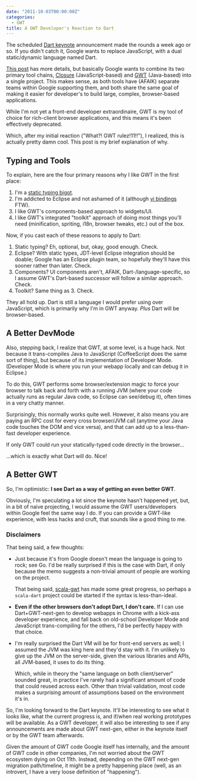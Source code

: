 ```yaml
---
date: "2011-10-03T00:00:00Z"
categories:
  - GWT
title: A GWT Developer's Reaction to Dart
---
```



The scheduled [Dart keynote](http://gotocon.com/aarhus-2011/presentation/Opening%20Keynote:%20Dart,%20a%20new%20programming%20language%20for%20structured%20web%20programming) announcement made the rounds a week ago or so. If you didn't catch it, Google wants to replace JavaScript, with a dual static/dynamic language named Dart.

[This post](http://markmail.org/message/uro3jtoitlmq6x7t) has more details, but basically Google wants to combine its two primary tool chains, [Closure](http://code.google.com/closure/) (JavaScript-based) and [GWT](http://code.google.com/webtoolkit/) (Java-based) into a single project. This makes sense, as both tools have (AFAIK) separate teams within Google supporting them, and both share the same goal of making it easier for developer's to build large, complex, browser-based applications.

While I'm not yet a front-end developer extraordinaire, GWT is my tool of choice for rich-client browser applications, and this means it's been effectively deprecated.

Which, after my initial reaction ("What?! GWT rulez!11!!"), I realized, this is actually pretty damn cool. This post is my brief explanation of why.

Typing and Tools
----------------

To explain, here are the four primary reasons why I like GWT in the first place:

1. I'm a [static typing bigot](http://draconianoverlord.com/2010/11/24/why-im-a-static-typing-bigot.html).
2. I'm addicted to Eclipse and not ashamed of it (although [vi bindings](http://www.viplugin.com/viplugin/) FTW).
3. I like GWT's components-based approach to widgets/UI.
4. I like GWT's integrated "toolkit" approach of doing most things you'll need (minification, spriting, i18n, browser tweaks, etc.) out of the box.

Now, if you cast each of these reasons to apply to Dart:

1. Static typing? Eh, optional, but, okay, good enough. Check.
2. Eclipse? With static types, JDT-level Eclipse integration should be doable; Google has an Eclipse plugin team, so hopefully they'll have this sooner rather than later. Check.
3. Components? UI components aren't, AFAIK, Dart-/language-specific, so I assume GWT's Dart-based successor will follow a similar approach. Check.
4. Toolkit? Same thing as 3. Check.

They all hold up. Dart is still a language I would prefer using over JavaScript, which is primarily why I'm in GWT anyway. *Plus* Dart will be browser-based.

A Better DevMode
----------------

Also, stepping back, I realize that GWT, at some level, is a huge hack. Not because it trans-compiles Java to JavaScript (CoffeeScript does the same sort of thing), but because of its implementation of Developer Mode. (Developer Mode is where you run your webapp locally and can debug it in Eclipse.)

To do this, GWT performs some browser/extension magic to force your browser to talk back and forth with a running JVM (where your code actually runs as regular Java code, so Eclipse can see/debug it), often times in a very chatty manner.  

Surprisingly, this normally works quite well. However, it also means you are paying an RPC cost for every cross browser/JVM call (anytime your Java code touches the DOM and vice versa), and that can add up to a less-than-fast developer experience.

If only GWT could run your statically-typed code directly in the browser...

...which is exactly what Dart will do. Nice!

A Better GWT
------------

So, I'm optimistic: **I see Dart as a way of getting an even better GWT**.

Obviously, I'm speculating a lot since the keynote hasn't happened yet, but, in a bit of naive projecting, I would assume the GWT users/developers within Google feel the same way I do. If you can provide a GWT-like experience, with less hacks and cruft, that sounds like a good thing to me.

### Disclaimers

That being said, a few thoughts:

* Just because it's from Google doesn't mean the language is going to rock; see Go. I'd be really surprised if this is the case with Dart, if only because the memo suggests a non-trivial amount of people are working on the project.

  That being said, [scala-gwt](http://scalagwt.github.com/) has made some great progress, so perhaps a `scala-dart` project could be started if the syntax is less-than-ideal.

* **Even if the other browsers don't adopt Dart, I don't care.** If I can use Dart+GWT-next-gen to develop webapps in Chrome with a kick-ass developer experience, and fall back on old-school Developer Mode and JavaScript trans-compiling for the others, I'd be perfectly happy with that choice.

* I'm really surprised the Dart VM will be for front-end servers as well; I assumed the JVM was king here and they'd stay with it. I'm unlikely to give up the JVM on the server-side, given the various libraries and APIs, all JVM-based, it uses to do its thing.

  Which, while in theory the "same language on both client/server" sounded great, in practice I've rarely had a significant amount of code that could reused across each. Other than trivial validation, most code makes a surprising amount of assumptions based on the environment it's in.

So, I'm looking forward to the Dart keynote. It'll be interesting to see what it looks like, what the current progress is, and if/when real working prototypes will be available. As a GWT developer, it will also be interesting to see if any announcements are made about GWT next-gen, either in the keynote itself or by the GWT team afterwards.

Given the amount of GWT code Google itself has internally, and the amount of GWT code in other companies, I'm not worried about the GWT ecosystem dying on Oct 11th. Instead, depending on the GWT next-gen migration path/timeline, it might be a pretty happening place (well, as an introvert, I have a very loose definition of "happening").

